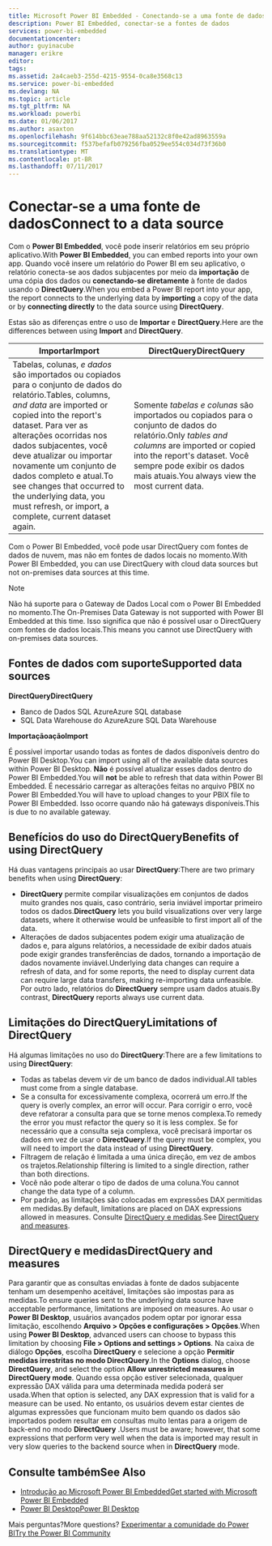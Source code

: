 ```yaml
---
title: Microsoft Power BI Embedded - Conectando-se a uma fonte de dados
description: Power BI Embedded, conectar-se a fontes de dados
services: power-bi-embedded
documentationcenter: 
author: guyinacube
manager: erikre
editor: 
tags: 
ms.assetid: 2a4caeb3-255d-4215-9554-0ca8e3568c13
ms.service: power-bi-embedded
ms.devlang: NA
ms.topic: article
ms.tgt_pltfrm: NA
ms.workload: powerbi
ms.date: 01/06/2017
ms.author: asaxton
ms.openlocfilehash: 9f614bbc63eae788aa52132c8f0e42ad8963559a
ms.sourcegitcommit: f537befafb079256fba0529ee554c034d73f36b0
ms.translationtype: MT
ms.contentlocale: pt-BR
ms.lasthandoff: 07/11/2017
---
```

# <a name="connect-to-a-data-source"></a><span data-ttu-id="f29dd-103">Conectar-se a uma fonte de dados</span><span class="sxs-lookup"><span data-stu-id="f29dd-103">Connect to a data source</span></span>
<span data-ttu-id="f29dd-104">Com o **Power BI Embedded**, você pode inserir relatórios em seu próprio aplicativo.</span><span class="sxs-lookup"><span data-stu-id="f29dd-104">With **Power BI Embedded**, you can embed reports into your own app.</span></span> <span data-ttu-id="f29dd-105">Quando você insere um relatório do Power BI em seu aplicativo, o relatório conecta-se aos dados subjacentes por meio da **importação** de uma cópia dos dados ou **conectando-se diretamente** à fonte de dados usando o **DirectQuery**.</span><span class="sxs-lookup"><span data-stu-id="f29dd-105">When you embed a Power BI report into your app, the report connects to the underlying data by **importing** a copy of the data or by **connecting directly** to the data source using **DirectQuery**.</span></span>

<span data-ttu-id="f29dd-106">Estas são as diferenças entre o uso de **Importar** e **DirectQuery**.</span><span class="sxs-lookup"><span data-stu-id="f29dd-106">Here are the differences between using **Import** and **DirectQuery**.</span></span>

| <span data-ttu-id="f29dd-107">Importar</span><span class="sxs-lookup"><span data-stu-id="f29dd-107">Import</span></span> | <span data-ttu-id="f29dd-108">DirectQuery</span><span class="sxs-lookup"><span data-stu-id="f29dd-108">DirectQuery</span></span> |
| --- | --- |
| <span data-ttu-id="f29dd-109">Tabelas, colunas, *e dados* são importados ou copiados para o conjunto de dados do relatório.</span><span class="sxs-lookup"><span data-stu-id="f29dd-109">Tables, columns, *and data* are imported or copied into the report's dataset.</span></span> <span data-ttu-id="f29dd-110">Para ver as alterações ocorridas nos dados subjacentes, você deve atualizar ou importar novamente um conjunto de dados completo e atual.</span><span class="sxs-lookup"><span data-stu-id="f29dd-110">To see changes that occurred to the underlying data, you must refresh, or import, a complete, current dataset again.</span></span> |<span data-ttu-id="f29dd-111">Somente *tabelas e colunas* são importados ou copiados para o conjunto de dados do relatório.</span><span class="sxs-lookup"><span data-stu-id="f29dd-111">Only *tables and columns* are imported or copied into the report's dataset.</span></span> <span data-ttu-id="f29dd-112">Você sempre pode exibir os dados mais atuais.</span><span class="sxs-lookup"><span data-stu-id="f29dd-112">You always view the most current data.</span></span> |

<span data-ttu-id="f29dd-113">Com o Power BI Embedded, você pode usar DirectQuery com fontes de dados de nuvem, mas não em fontes de dados locais no momento.</span><span class="sxs-lookup"><span data-stu-id="f29dd-113">With Power BI Embedded, you can use DirectQuery with cloud data sources but not on-premises data sources at this time.</span></span>

> [!NOTE]
> <span data-ttu-id="f29dd-114">Não há suporte para o Gateway de Dados Local com o Power BI Embedded no momento.</span><span class="sxs-lookup"><span data-stu-id="f29dd-114">The On-Premises Data Gateway is not supported with Power BI Embedded at this time.</span></span> <span data-ttu-id="f29dd-115">Isso significa que não é possível usar o DirectQuery com fontes de dados locais.</span><span class="sxs-lookup"><span data-stu-id="f29dd-115">This means you cannot use DirectQuery with on-premises data sources.</span></span>

## <a name="supported-data-sources"></a><span data-ttu-id="f29dd-116">Fontes de dados com suporte</span><span class="sxs-lookup"><span data-stu-id="f29dd-116">Supported data sources</span></span>

<span data-ttu-id="f29dd-117">**DirectQuery**</span><span class="sxs-lookup"><span data-stu-id="f29dd-117">**DirectQuery**</span></span>
* <span data-ttu-id="f29dd-118">Banco de Dados SQL Azure</span><span class="sxs-lookup"><span data-stu-id="f29dd-118">Azure SQL database</span></span>
* <span data-ttu-id="f29dd-119">SQL Data Warehouse do Azure</span><span class="sxs-lookup"><span data-stu-id="f29dd-119">Azure SQL Data Warehouse</span></span>

<span data-ttu-id="f29dd-120">**Importaçãoação**</span><span class="sxs-lookup"><span data-stu-id="f29dd-120">**Import**</span></span>

<span data-ttu-id="f29dd-121">É possível importar usando todas as fontes de dados disponíveis dentro do Power BI Desktop.</span><span class="sxs-lookup"><span data-stu-id="f29dd-121">You can import using all of the available data sources within Power BI Desktop.</span></span> <span data-ttu-id="f29dd-122">**Não** é possível atualizar esses dados dentro do Power BI Embedded.</span><span class="sxs-lookup"><span data-stu-id="f29dd-122">You will **not** be able to refresh that data within Power BI Embedded.</span></span> <span data-ttu-id="f29dd-123">É necessário carregar as alterações feitas no arquivo PBIX no Power BI Embedded.</span><span class="sxs-lookup"><span data-stu-id="f29dd-123">You will have to upload changes to your PBIX file to Power BI Embedded.</span></span> <span data-ttu-id="f29dd-124">Isso ocorre quando não há gateways disponíveis.</span><span class="sxs-lookup"><span data-stu-id="f29dd-124">This is due to no available gateway.</span></span> 

## <a name="benefits-of-using-directquery"></a><span data-ttu-id="f29dd-125">Benefícios do uso do DirectQuery</span><span class="sxs-lookup"><span data-stu-id="f29dd-125">Benefits of using DirectQuery</span></span>
<span data-ttu-id="f29dd-126">Há duas vantagens principais ao usar **DirectQuery**:</span><span class="sxs-lookup"><span data-stu-id="f29dd-126">There are two primary benefits when using **DirectQuery**:</span></span>

* <span data-ttu-id="f29dd-127">**DirectQuery** permite compilar visualizações em conjuntos de dados muito grandes nos quais, caso contrário, seria inviável importar primeiro todos os dados.</span><span class="sxs-lookup"><span data-stu-id="f29dd-127">**DirectQuery** lets you build visualizations over very large datasets, where it otherwise would be unfeasible to first import all of the data.</span></span>
* <span data-ttu-id="f29dd-128">Alterações de dados subjacentes podem exigir uma atualização de dados e, para alguns relatórios, a necessidade de exibir dados atuais pode exigir grandes transferências de dados, tornando a importação de dados novamente inviável.</span><span class="sxs-lookup"><span data-stu-id="f29dd-128">Underlying data changes can require a refresh of data, and for some reports, the need to display current data can require large data transfers, making re-importing data unfeasible.</span></span> <span data-ttu-id="f29dd-129">Por outro lado, relatórios do **DirectQuery** sempre usam dados atuais.</span><span class="sxs-lookup"><span data-stu-id="f29dd-129">By contrast, **DirectQuery** reports always use current data.</span></span>

## <a name="limitations-of-directquery"></a><span data-ttu-id="f29dd-130">Limitações do DirectQuery</span><span class="sxs-lookup"><span data-stu-id="f29dd-130">Limitations of DirectQuery</span></span>
   <span data-ttu-id="f29dd-131">Há algumas limitações no uso do **DirectQuery**:</span><span class="sxs-lookup"><span data-stu-id="f29dd-131">There are a few limitations to using **DirectQuery**:</span></span>

* <span data-ttu-id="f29dd-132">Todas as tabelas devem vir de um banco de dados individual.</span><span class="sxs-lookup"><span data-stu-id="f29dd-132">All tables must come from a single database.</span></span>
* <span data-ttu-id="f29dd-133">Se a consulta for excessivamente complexa, ocorrerá um erro.</span><span class="sxs-lookup"><span data-stu-id="f29dd-133">If the query is overly complex, an error will occur.</span></span> <span data-ttu-id="f29dd-134">Para corrigir o erro, você deve refatorar a consulta para que se torne menos complexa.</span><span class="sxs-lookup"><span data-stu-id="f29dd-134">To remedy the error you must refactor the query so it is less complex.</span></span> <span data-ttu-id="f29dd-135">Se for necessário que a consulta seja complexa, você precisará importar os dados em vez de usar o **DirectQuery**.</span><span class="sxs-lookup"><span data-stu-id="f29dd-135">If the query must be complex, you will need to import the data instead of using **DirectQuery**.</span></span>
* <span data-ttu-id="f29dd-136">Filtragem de relação é limitada a uma única direção, em vez de ambos os trajetos.</span><span class="sxs-lookup"><span data-stu-id="f29dd-136">Relationship filtering is limited to a single direction, rather than both directions.</span></span>
* <span data-ttu-id="f29dd-137">Você não pode alterar o tipo de dados de uma coluna.</span><span class="sxs-lookup"><span data-stu-id="f29dd-137">You cannot change the data type of a column.</span></span>
* <span data-ttu-id="f29dd-138">Por padrão, as limitações são colocadas em expressões DAX permitidas em medidas.</span><span class="sxs-lookup"><span data-stu-id="f29dd-138">By default, limitations are placed on DAX expressions allowed in measures.</span></span> <span data-ttu-id="f29dd-139">Consulte [DirectQuery e medidas](#measures).</span><span class="sxs-lookup"><span data-stu-id="f29dd-139">See [DirectQuery and measures](#measures).</span></span>

<a name="measures"/>

## <a name="directquery-and-measures"></a><span data-ttu-id="f29dd-140">DirectQuery e medidas</span><span class="sxs-lookup"><span data-stu-id="f29dd-140">DirectQuery and measures</span></span>
<span data-ttu-id="f29dd-141">Para garantir que as consultas enviadas à fonte de dados subjacente tenham um desempenho aceitável, limitações são impostas para as medidas.</span><span class="sxs-lookup"><span data-stu-id="f29dd-141">To ensure queries sent to the underlying data source have acceptable performance, limitations are imposed on measures.</span></span> <span data-ttu-id="f29dd-142">Ao usar o **Power BI Desktop**, usuários avançados podem optar por ignorar essa limitação, escolhendo **Arquivo > Opções e configurações > Opções**.</span><span class="sxs-lookup"><span data-stu-id="f29dd-142">When using **Power BI Desktop**, advanced users can choose to bypass this limitation by choosing **File > Options and settings > Options**.</span></span> <span data-ttu-id="f29dd-143">Na caixa de diálogo **Opções**, escolha **DirectQuery** e selecione a opção **Permitir medidas irrestritas no modo DirectQuery**.</span><span class="sxs-lookup"><span data-stu-id="f29dd-143">In the **Options** dialog, choose **DirectQuery**, and select the option **Allow unrestricted measures in DirectQuery mode**.</span></span> <span data-ttu-id="f29dd-144">Quando essa opção estiver selecionada, qualquer expressão DAX válida para uma determinada medida poderá ser usada.</span><span class="sxs-lookup"><span data-stu-id="f29dd-144">When that option is selected, any DAX expression that is valid for a measure can be used.</span></span> <span data-ttu-id="f29dd-145">No entanto, os usuários devem estar cientes de algumas expressões que funcionam muito bem quando os dados são importados podem resultar em consultas muito lentas para a origem de back-end no modo **DirectQuery** .</span><span class="sxs-lookup"><span data-stu-id="f29dd-145">Users must be aware; however, that some expressions that perform very well when the data is imported may result in very slow queries to the backend source when in **DirectQuery** mode.</span></span> 

## <a name="see-also"></a><span data-ttu-id="f29dd-146">Consulte também</span><span class="sxs-lookup"><span data-stu-id="f29dd-146">See Also</span></span>
* [<span data-ttu-id="f29dd-147">Introdução ao Microsoft Power BI Embedded</span><span class="sxs-lookup"><span data-stu-id="f29dd-147">Get started with Microsoft Power BI Embedded</span></span>](power-bi-embedded-get-started.md)
* [<span data-ttu-id="f29dd-148">Power BI Desktop</span><span class="sxs-lookup"><span data-stu-id="f29dd-148">Power BI Desktop</span></span>](https://powerbi.microsoft.com/documentation/powerbi-desktop-get-the-desktop/)

<span data-ttu-id="f29dd-149">Mais perguntas?</span><span class="sxs-lookup"><span data-stu-id="f29dd-149">More questions?</span></span> [<span data-ttu-id="f29dd-150">Experimentar a comunidade do Power BI</span><span class="sxs-lookup"><span data-stu-id="f29dd-150">Try the Power BI Community</span></span>](http://community.powerbi.com/)

